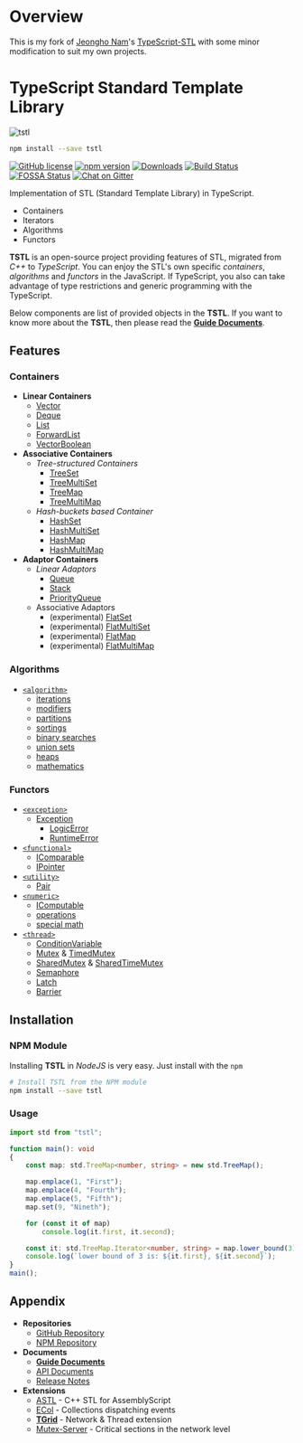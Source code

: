 # Overview
This is my fork of [Jeongho Nam](https://github.com/samchon)'s [TypeScript-STL](https://github.com/samchon/tstl) with some minor modification to suit my own projects.

# TypeScript Standard Template Library
![tstl](https://user-images.githubusercontent.com/13158709/222362879-3da6c27f-8f73-4b1d-b63a-ec23ff51e71e.png)

```bash
npm install --save tstl
```

[![GitHub license](https://img.shields.io/badge/license-MIT-blue.svg)](https://github.com/samchon/tstl/blob/master/LICENSE)
[![npm version](https://badge.fury.io/js/tstl.svg)](https://www.npmjs.com/package/tstl)
[![Downloads](https://img.shields.io/npm/dm/tstl.svg)](https://www.npmjs.com/package/tstl)
[![Build Status](https://github.com/samchon/tstl/workflows/build/badge.svg)](https://github.com/samchon/tstl/actions?query=workflow%3Abuild)
[![FOSSA Status](https://app.fossa.io/api/projects/git%2Bgithub.com%2Fsamchon%2Ftstl.svg?type=shield)](https://app.fossa.io/projects/git%2Bgithub.com%2Fsamchon%2Ftstl?ref=badge_shield)
[![Chat on Gitter](https://badges.gitter.im/samchon/tstl.svg)](https://gitter.im/samchon/tstl?utm_source=badge&utm_medium=badge&utm_campaign=pr-badge&utm_content=badge)

Implementation of STL (Standard Template Library) in TypeScript.
  - Containers
  - Iterators
  - Algorithms
  - Functors

**TSTL** is an open-source project providing features of STL, migrated from *C++* to *TypeScript*. You can enjoy the STL's own specific *containers*, *algorithms* and *functors* in the JavaScript. If TypeScript, you also can take advantage of type restrictions and generic programming with the TypeScript.

Below components are list of provided objects in the **TSTL**. If you want to know more about the **TSTL**, then please read the [**Guide Documents**](https://github.com/samchon/tstl/wiki).




## Features
### Containers
  - **Linear Containers**
    - [Vector](https://samchon.github.io/tstl/api/classes/std.vector.html)
    - [Deque](https://samchon.github.io/tstl/api/classes/std.deque.html)
    - [List](https://samchon.github.io/tstl/api/classes/std.list.html)
    - [ForwardList](https://samchon.github.io/tstl/api/classes/std.forwardlist.html)
    - [VectorBoolean](https://samchon.github.io/tstl/api/classes/std.vectorboolean.html)
  - **Associative Containers**
    - *Tree-structured Containers*
      - [TreeSet](https://samchon.github.io/tstl/api/classes/std.treeset.html)
      - [TreeMultiSet](https://samchon.github.io/tstl/api/classes/std.treemultiset.html)
      - [TreeMap](https://samchon.github.io/tstl/api/classes/std.treemap.html)
      - [TreeMultiMap](https://samchon.github.io/tstl/api/classes/std.treemultimap.html)
    - *Hash-buckets based Container*
      - [HashSet](https://samchon.github.io/tstl/api/classes/std.hashset.html)
      - [HashMultiSet](https://samchon.github.io/tstl/api/classes/std.hashmultiset.html)
      - [HashMap](https://samchon.github.io/tstl/api/classes/std.hashmap.html)
      - [HashMultiMap](https://samchon.github.io/tstl/api/classes/std.hashmultimap.html)
  - **Adaptor Containers**
    - *Linear Adaptors*
      - [Queue](https://samchon.github.io/tstl/api/classes/std.queue.html)
      - [Stack](https://samchon.github.io/tstl/api/classes/std.stack.html)
      - [PriorityQueue](https://samchon.github.io/tstl/api/classes/std.priorityqueue.html)
    - Associative Adaptors
      - (experimental) [FlatSet](https://samchon.github.io/tstl/api/classes/std_experimental.flatset.html)
      - (experimental) [FlatMultiSet](https://samchon.github.io/tstl/api/classes/std_experimental.flatmultiset.html)
      - (experimental) [FlatMap](https://samchon.github.io/tstl/api/classes/std_experimental.flatmap.html)
      - (experimental) [FlatMultiMap](https://samchon.github.io/tstl/api/classes/std_experimental.flatmultimap.html)

### Algorithms
- [`<algorithm>`](http://www.cplusplus.com/reference/algorithm/)
    - [iterations](https://github.com/samchon/tstl/blob/master/src/algorithm/iterations.ts)
    - [modifiers](https://github.com/samchon/tstl/blob/master/src/algorithm/modifiers.ts)
    - [partitions](https://github.com/samchon/tstl/blob/master/src/algorithm/partitions.ts)
    - [sortings](https://github.com/samchon/tstl/blob/master/src/algorithm/sortings.ts)
    - [binary searches](https://github.com/samchon/tstl/blob/master/src/algorithm/binary_searches.ts)
    - [union sets](https://github.com/samchon/tstl/blob/master/src/algorithm/union_sets.ts)
    - [heaps](https://github.com/samchon/tstl/blob/master/src/algorithm/heaps.ts)
    - [mathematics](https://github.com/samchon/tstl/blob/master/src/algorithm/mathematics.ts)

### Functors
  - [`<exception>`](http://www.cplusplus.com/reference/exception/)
    - [Exception](https://samchon.github.io/tstl/api/classes/std.exception.html)
      - [LogicError](https://samchon.github.io/tstl/api/classes/std.logicerror.html)
      - [RuntimeError](https://samchon.github.io/tstl/api/classes/std.runtimeerror.html)
  - [`<functional>`](http://www.cplusplus.com/reference/functional/)
    - [IComparable](https://samchon.github.io/tstl/api/interfaces/std.icomparable.html)
    - [IPointer](https://samchon.github.io/tstl/api/interfaces/std.ipointer.html)
  - [`<utility>`](http://www.cplusplus.com/reference/utility/)
    - [Pair](https://samchon.github.io/tstl/api/classes/std.pair.html)
  - [`<numeric>`](http://en.cppreference.com/w/cpp/numeric)
    - [IComputable](https://github.com/samchon/tstl/blob/master/src/numeric/IComputable.ts)
    - [operations](https://github.com/samchon/tstl/blob/master/src/numeric/operations.ts)
    - [special math](http://en.cppreference.com/w/cpp/numeric/special_math)
  - [`<thread>`](https://github.com/samchon/tstl/blob/master/src/thread.ts)
    - [ConditionVariable](https://samchon.github.io/tstl/api/classes/std.conditionvariable.html)
    - [Mutex](https://samchon.github.io/tstl/api/classes/std.mutex.html) & [TimedMutex](https://samchon.github.io/tstl/api/classes/std.timedmutex.html)
    - [SharedMutex](https://samchon.github.io/tstl/api/classes/std.sharedmutex.html) & [SharedTimeMutex](https://samchon.github.io/tstl/api/classes/std.sharedtimedmutex.html)
    - [Semaphore](https://samchon.github.io/tstl/api/classes/std.semaphore.html)
    - [Latch](https://samchon.github.io/tstl/api/classes/std.latch.html)
    - [Barrier](https://samchon.github.io/tstl/api/classes/std.barrier.html)




## Installation
### NPM Module
Installing **TSTL** in *NodeJS* is very easy. Just install with the `npm`

```bash
# Install TSTL from the NPM module
npm install --save tstl
```

### Usage
``` typescript
import std from "tstl";

function main(): void
{
    const map: std.TreeMap<number, string> = new std.TreeMap();

    map.emplace(1, "First");
    map.emplace(4, "Fourth");
    map.emplace(5, "Fifth");
    map.set(9, "Nineth");

    for (const it of map)
        console.log(it.first, it.second);

    const it: std.TreeMap.Iterator<number, string> = map.lower_bound(3);
    console.log(`lower bound of 3 is: ${it.first}, ${it.second}`);
}
main();
```




## Appendix
  - **Repositories**
    - [GitHub Repository](https://github.com/samchon/tstl)
    - [NPM Repository](https://www.npmjs.com/package/tstl)
  - **Documents**
    - [**Guide Documents**](https://github.com/samchon/tstl/wiki)
    - [API Documents](https://samchon.github.io/tstl/api)
    - [Release Notes](https://github.com/samchon/tstl/releases)
  - **Extensions**
    - [ASTL](https://github.com/samchon/astl) - C++ STL for AssemblyScript
    - [ECol](https://github.com/samchon/ecol) - Collections dispatching events
    - [**TGrid**](https://github.com/samchon/tgrid) - Network & Thread extension
    - [Mutex-Server](https://github.com/samchon/mutex-server) - Critical sections in the network level
